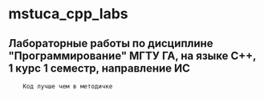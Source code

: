 # mstuca_cpp_labs
Лабораторные работы по дисциплине "Программирование" МГТУ ГА, на языке С++, 1 курс 1 семестр, направление ИС
---
        Код лучше чем в методичке
